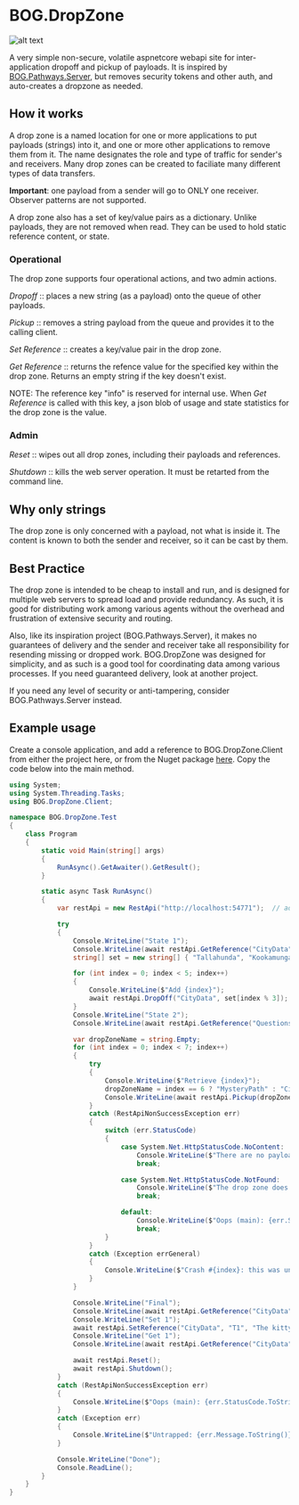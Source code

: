 # BOG.DropZone
![alt text](https://github.com/rambotech/BOG.DropZone/blob/master/assets/DropZone.png "They just keep coming and going, and going and coming!")

A very simple non-secure, volatile aspnetcore webapi site for inter-application dropoff and pickup of payloads.  It is inspired by [BOG.Pathways.Server](https://github.com/rambotech/BOG.Pathways.Server), but removes security tokens and other auth, and auto-creates a dropzone as needed.

## How it works
A drop zone is a named location for one or more applications to put payloads (strings) into it, and one or more other applications to remove them from it.  The name designates the role and type of traffic for sender's and receivers.  Many drop zones can be created to faciliate many different types of data transfers.

**Important**: one payload from a sender will go to ONLY one receiver.  Observer patterns are not supported.

A drop zone also has a set of key/value pairs as a dictionary.  Unlike payloads, they are not removed when read.  They can be used to hold static reference content, or state.

### Operational

The drop zone supports four operational actions, and two admin actions.

*Dropoff* :: places a new string (as a payload) onto the queue of other payloads.

*Pickup* :: removes a string payload from the queue and provides it to the calling client.

*Set Reference* :: creates a key/value pair in the drop zone.

*Get Reference* :: returns the refence value for the specified key within the drop zone.  Returns an empty string if the key doesn't exist.

NOTE: The reference key "info" is reserved for internal use.  When *Get Reference* is called with this key, a json blob of usage and state statistics for the drop zone is the value.

### Admin
*Reset* :: wipes out all drop zones, including their payloads and references.

*Shutdown* :: kills the web server operation.  It must be retarted from the command line.

## Why only strings
The drop zone is only concerned with a payload, not what is inside it.  The content is known to both the sender and receiver, so it can be cast by them.

## Best Practice
The drop zone is intended to be cheap to install and run, and is designed for multiple web servers to spread load and provide redundancy.  As such, it is good for distributing work among various agents without the overhead and frustration of extensive security and routing.

Also, like its inspiration project (BOG.Pathways.Server), it makes no guarantees of delivery and the sender and receiver take all responsibility for resending missing or dropped work.  BOG.DropZone was designed for simplicity, and as such is a good tool for coordinating data among various processes.  If you need guaranteed delivery, look at another project.

If you need any level of security or anti-tampering, consider BOG.Pathways.Server instead.

## Example usage

Create a console application, and add a reference to BOG.DropZone.Client from either the project here, or from the Nuget package [here](https://www.nuget.org/packages/BOG.DropZone.Client/).  Copy the code below into the main method.

```C#
using System;
using System.Threading.Tasks;
using BOG.DropZone.Client;

namespace BOG.DropZone.Test
{
    class Program
    {
        static void Main(string[] args)
        {
            RunAsync().GetAwaiter().GetResult();
        }

        static async Task RunAsync()
        {
            var restApi = new RestApi("http://localhost:54771");  // adjust the port to the port used by BOG.DropZone

            try
            {
                Console.WriteLine("State 1");
                Console.WriteLine(await restApi.GetReference("CityData", "info"));
                string[] set = new string[] { "Tallahunda", "Kookamunga", "Whatever" };

                for (int index = 0; index < 5; index++)
                {
                    Console.WriteLine($"Add {index}");
                    await restApi.DropOff("CityData", set[index % 3]);
                }
                Console.WriteLine("State 2");
                Console.WriteLine(await restApi.GetReference("Questions", "info"));

                var dropZoneName = string.Empty;
                for (int index = 0; index < 7; index++)
                {
                    try
                    {
                        Console.WriteLine($"Retrieve {index}");
                        dropZoneName = index == 6 ? "MysteryPath" : "CityData";
                        Console.WriteLine(await restApi.Pickup(dropZoneName));
                    }
                    catch (RestApiNonSuccessException err)
                    {
                        switch (err.StatusCode)
                        {
                            case System.Net.HttpStatusCode.NoContent:
                                Console.WriteLine($"There are no payloads available");
                                break;

                            case System.Net.HttpStatusCode.NotFound:
                                Console.WriteLine($"The drop zone does not exist: {dropZoneName}");
                                break;

                            default:
                                Console.WriteLine($"Oops (main): {err.StatusCode.ToString()}, {err.Message}");
                                break;
                        }
                    }
                    catch (Exception errGeneral)
                    {
                        Console.WriteLine($"Crash #{index}: this was unexpected: {errGeneral.Message}");
                    }
                }

                Console.WriteLine("Final");
                Console.WriteLine(await restApi.GetReference("CityData", "info"));
                Console.WriteLine("Set 1");
                await restApi.SetReference("CityData", "T1", "The kitty from down the street");
                Console.WriteLine("Get 1");
                Console.WriteLine(await restApi.GetReference("CityData", "T1"));

                await restApi.Reset();
                await restApi.Shutdown();
            }
            catch (RestApiNonSuccessException err)
            {
                Console.WriteLine($"Oops (main): {err.StatusCode.ToString()}, {err.Message}");
            }
            catch (Exception err)
            {
                Console.WriteLine($"Untrapped: {err.Message.ToString()}");
            }

            Console.WriteLine("Done");
            Console.ReadLine();
        }
    }
}
```
